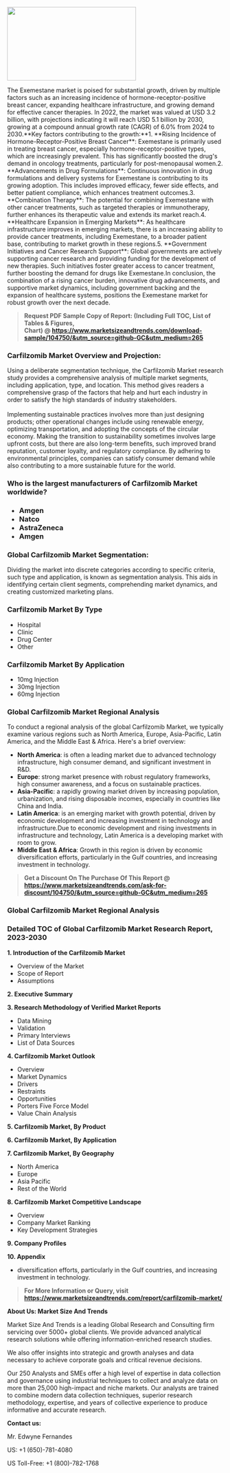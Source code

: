 <p><img class="alignnone size-medium wp-image-20088" src="https://ffe5etoiles.com/wp-content/uploads/2024/12/MST1-300x171.png" alt="" width="300" height="171" /></p>The Exemestane market is poised for substantial growth, driven by multiple factors such as an increasing incidence of hormone-receptor-positive breast cancer, expanding healthcare infrastructure, and growing demand for effective cancer therapies. In 2022, the market was valued at USD 3.2 billion, with projections indicating it will reach USD 5.1 billion by 2030, growing at a compound annual growth rate (CAGR) of 6.0% from 2024 to 2030.**Key factors contributing to the growth:**1. **Rising Incidence of Hormone-Receptor-Positive Breast Cancer**: Exemestane is primarily used in treating breast cancer, especially hormone-receptor-positive types, which are increasingly prevalent. This has significantly boosted the drug's demand in oncology treatments, particularly for post-menopausal women.2. **Advancements in Drug Formulations**: Continuous innovation in drug formulations and delivery systems for Exemestane is contributing to its growing adoption. This includes improved efficacy, fewer side effects, and better patient compliance, which enhances treatment outcomes.3. **Combination Therapy**: The potential for combining Exemestane with other cancer treatments, such as targeted therapies or immunotherapy, further enhances its therapeutic value and extends its market reach.4. **Healthcare Expansion in Emerging Markets**: As healthcare infrastructure improves in emerging markets, there is an increasing ability to provide cancer treatments, including Exemestane, to a broader patient base, contributing to market growth in these regions.5. **Government Initiatives and Cancer Research Support**: Global governments are actively supporting cancer research and providing funding for the development of new therapies. Such initiatives foster greater access to cancer treatment, further boosting the demand for drugs like Exemestane.In conclusion, the combination of a rising cancer burden, innovative drug advancements, and supportive market dynamics, including government backing and the expansion of healthcare systems, positions the Exemestane market for robust growth over the next decade.</p><blockquote id="" class=""><strong>Request PDF Sample Copy of Report: (Including Full TOC, List of Tables &amp; Figures, Chart)&nbsp;@&nbsp;<strong><a href="https://www.marketsizeandtrends.com/download-sample/104750/&utm_source=github-GC&utm_medium=265" target="_blank">https://www.marketsizeandtrends.com/download-sample/104750/&utm_source=github-GC&utm_medium=265</a></strong></strong></blockquote><h3 id="" class="">Carfilzomib Market&nbsp;Overview and Projection:</h3><p id="" class="">Using a deliberate segmentation technique, the Carfilzomib Market research study provides a comprehensive analysis of multiple market segments, including application, type, and location. This method gives readers a comprehensive grasp of the factors that help and hurt each industry in order to satisfy the high standards of industry stakeholders. <br /> <br />Implementing sustainable practices involves more than just designing products; other operational changes include using renewable energy, optimizing transportation, and adopting the concepts of the circular economy. Making the transition to sustainability sometimes involves large upfront costs, but there are also long-term benefits, such improved brand reputation, customer loyalty, and regulatory compliance. By adhering to environmental principles, companies can satisfy consumer demand while also contributing to a more sustainable future for the world.</p><h3 id="" class="">Who is the largest manufacturers of&nbsp;Carfilzomib Market worldwide?</h3><h3 class=""><p><ul><li>Amgen </li><li> Natco </li><li> AstraZeneca </li><li> Amgen</li></ul></p></h3><h3 id="" class="">Global&nbsp;Carfilzomib Market Segmentation:</h3><p id="" class="">Dividing the market into discrete categories according to specific criteria, such type and application, is known as segmentation analysis. This aids in identifying certain client segments, comprehending market dynamics, and creating customized marketing plans.</p><h3 id="" class="">Carfilzomib Market&nbsp;By Type</h3><p><p><ul><li>Hospital </li><li> Clinic </li><li> Drug Center </li><li> Other</p></li></ul></p></p><h3 id="" class="">Carfilzomib Market&nbsp;By Application</h3><p class=""><p><ul><li>10mg Injection </li><li> 30mg Injection </li><li> 60mg Injection</li></ul></p></p><h3 id="" class="">Global Carfilzomib Market Regional Analysis</h3><p id="" class="">To conduct a regional analysis of the global Carfilzomib Market, we typically examine various regions such as North America, Europe, Asia-Pacific, Latin America, and the Middle East &amp; Africa. Here's a brief overview:</p><ul><li><strong>North America</strong>: is often a leading market due to advanced technology infrastructure, high consumer demand, and significant investment in R&amp;D.</li><li><strong>Europe</strong>: strong market presence with robust regulatory frameworks, high consumer awareness, and a focus on sustainable practices.</li><li><strong>Asia-Pacific</strong>: a rapidly growing market driven by increasing population, urbanization, and rising disposable incomes, especially in countries like China and India.</li><li><strong>Latin America</strong>: is an emerging market with growth potential, driven by economic development and increasing investment in technology and infrastructure.Due to economic development and rising investments in infrastructure and technology, Latin America is a developing market with room to grow.</li><li><strong>Middle East &amp; Africa</strong>: Growth in this region is driven by economic diversification efforts, particularly in the Gulf countries, and increasing investment in technology.</li></ul><blockquote id="" class=""><strong>Get a Discount On The Purchase Of This Report @ <strong><a href="https://www.marketsizeandtrends.com/ask-for-discount/104750/&utm_source=github-GC&utm_medium=265" target="_blank">https://www.marketsizeandtrends.com/ask-for-discount/104750/&utm_source=github-GC&utm_medium=265</a></strong></strong></blockquote><h3 id="" class="">Global Carfilzomib Market Regional Analysis</h3><h3 id="" class="">Detailed TOC of Global Carfilzomib Market Research Report, 2023-2030</h3><p id="" class=""><strong>1. Introduction of the Carfilzomib Market</strong></p><ul><li>Overview of the Market</li><li>Scope of Report</li><li>Assumptions</li></ul><p id="" class=""><strong>2. Executive Summary</strong></p><p id="" class=""><strong>3. Research Methodology of Verified Market Reports</strong></p><ul><li>Data Mining</li><li>Validation</li><li>Primary Interviews</li><li>List of Data Sources</li></ul><p id="" class=""><strong>4. Carfilzomib Market Outlook</strong></p><ul><li>Overview</li><li>Market Dynamics</li><li>Drivers</li><li>Restraints</li><li>Opportunities</li><li>Porters Five Force Model</li><li>Value Chain Analysis</li></ul><p id="" class=""><strong>5. Carfilzomib Market, By Product</strong></p><p id="" class=""><strong>6. Carfilzomib Market, By Application</strong></p><p id="" class=""><strong>7. Carfilzomib Market, By Geography</strong></p><ul><li>North America</li><li>Europe</li><li>Asia Pacific</li><li>Rest of the World</li></ul><p id="" class=""><strong>8. Carfilzomib Market Competitive Landscape</strong></p><ul><li>Overview</li><li>Company Market Ranking</li><li>Key Development Strategies</li></ul><p id="" class=""><strong>9. Company Profiles</strong></p><p id="" class=""><strong>10. Appendix</strong></p><ul><li>diversification efforts, particularly in the Gulf countries, and increasing investment in technology.</li></ul><blockquote id="" class=""><strong>For More Information or Query, visit <strong><strong><a href="https://www.marketsizeandtrends.com/report/carfilzomib-market/" target="_blank">https://www.marketsizeandtrends.com/report/carfilzomib-market/</a></strong></strong></strong></blockquote><p id="" class=""><strong>About Us: Market Size And Trends</strong></p><p id="" class="">Market Size And Trends is a leading Global Research and Consulting firm servicing over 5000+ global clients. We provide advanced analytical research solutions while offering information-enriched research studies.</p><p id="" class="">We also offer insights into strategic and growth analyses and data necessary to achieve corporate goals and critical revenue decisions.</p><p id="" class="">Our 250 Analysts and SMEs offer a high level of expertise in data collection and governance using industrial techniques to collect and analyze data on more than 25,000 high-impact and niche markets. Our analysts are trained to combine modern data collection techniques, superior research methodology, expertise, and years of collective experience to produce informative and accurate research.</p><p id="" class=""><strong>Contact us:</strong></p><p id="" class="">Mr. Edwyne Fernandes</p><p id="" class="">US: +1 (650)-781-4080</p><p id="" class="">US Toll-Free: +1 (800)-782-1768</p>
